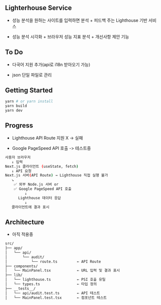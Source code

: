 ## Lighterhouse Service

- 성능 분석을 원하는 사이트를 입력하면 분석 + 피드백 주는 Lighthouse 기반 서비스

- 성능 분석 시각화 + 브라우저 성능 지표 분석 + 개선사항 제안 기능

## To Do

- 다국어 지원 추가(api로 i18n 받아오기 가능)

- json 단일 파일로 관리

## Getting Started

```bash
yarn # or yarn install
yarn build
yarn dev
```

## Progress

- Lighthouse API Route 지원 X -> 실패

- Google PageSpeed API 호출 -> 테스트중

```bash
사용자 브라우저
   ↓ 입력
Next.js 클라이언트 (useState, fetch)
   ↓ API 요청
Next.js 서버(API Route) → Lighthouse 직접 실행 불가
   ↘
    ✅ 외부 Node.js 서버 or
    ✅ Google PageSpeed API 호출
         ↓
      Lighthouse 데이터 응답
         ↓
   클라이언트에 결과 표시
```

## Architecture

- 아직 적용중

```bash
src/
├── app/
│   └── api/
│       └── audit/
│           └── route.ts         ← API Route
├── components/
│   └── MainPanel.tsx            ← URL 입력 및 결과 표시
├── lib/
│   └── lighthouse.ts            ← PSI 호출 유틸
│   └── types.ts                 ← 타입 정의
├── __tests__/
│   └── api/audit.test.ts        ← API 테스트
│   └── MainPanel.test.tsx       ← 컴포넌트 테스트
```
